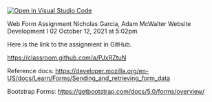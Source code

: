 [![Open in Visual Studio Code](https://classroom.github.com/assets/open-in-vscode-f059dc9a6f8d3a56e377f745f24479a46679e63a5d9fe6f495e02850cd0d8118.svg)](https://classroom.github.com/online_ide?assignment_repo_id=5960033&assignment_repo_type=AssignmentRepo)


Web Form Assignment
Nicholas Garcia, Adam McWalter
Website Development I 02
October 12, 2021 at 5:02pm
 
Here is the link to the assignment in GitHub.

https://classroom.github.com/a/PJxRZtuN

Reference docs: https://developer.mozilla.org/en-US/docs/Learn/Forms/Sending_and_retrieving_form_data

Bootstrap Forms: https://getbootstrap.com/docs/5.0/forms/overview/